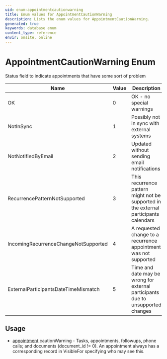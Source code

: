 ```yaml
---
uid: enum-appointmentcautionwarning
title: Enum values for AppointmentCautionWarning
description: Lists the enum values for AppointmentCautionWarning.
generated: true
keywords: database enum
content_type: reference
envir: onsite, online
---
```


# AppointmentCautionWarning Enum

Status field to indicate appointments that have some sort of problem

| Name | Value | Description |
|------|-------|-------------|
|OK|0|OK - no special warnings|
|NotInSync|1|Possibly not in sync with external systems|
|NotNotifiedByEmail|2|Updated without sending email notifications|
|RecurrencePatternNotSupported|3|This recurrence pattern might not be supported in the external participants calendars|
|IncomingRecurrenceChangeNotSupported|4|A requested change to a recurrence appointment was not supported|
|ExternalParticipantsDateTimeMismatch|5|Time and date may be wrong for external participants due to unsupported changes|

## Usage

* [appointment](../appointment.md).cautionWarning - Tasks, appointments, followups, phone calls; and documents (document_id != 0). An appointment always has a corresponding record in VisibleFor specifying who may see this. 
